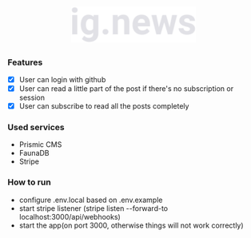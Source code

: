 <h1 align="center">
  <img src="public/images/logo.svg" width="250" />
</h1>

### Features

- [x] User can login with github
- [x] User can read a little part of the post if there's no subscription or session
- [x] User can subscribe to read all the posts completely

### Used services
- Prismic CMS
- FaunaDB
- Stripe

### How to run

- configure .env.local based on .env.example
- start stripe listener (stripe listen --forward-to localhost:3000/api/webhooks)
- start the app(on port 3000, otherwise things will not work correctly)

